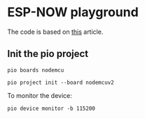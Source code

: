 # ESP-NOW playground

The code is based on [this](https://randomnerdtutorials.com/esp-now-esp8266-nodemcu-arduino-ide/) article.

## Init the pio project

```console
pio boards nodemcu
```

```console
pio project init --board nodemcuv2
```

To monitor the device:

```console
pio device monitor -b 115200
```
